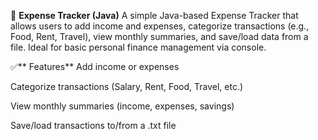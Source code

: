 💼 **Expense Tracker (Java)**
A simple Java-based Expense Tracker that allows users to add income and expenses, categorize transactions (e.g., Food, Rent, Travel), view monthly summaries, and save/load data from a file. Ideal for basic personal finance management via console.

✅** Features**
Add income or expenses

Categorize transactions (Salary, Rent, Food, Travel, etc.)

View monthly summaries (income, expenses, savings)

Save/load transactions to/from a .txt file
